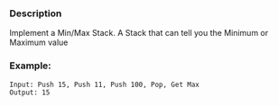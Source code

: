 ### Description

Implement a Min/Max Stack. A Stack that can tell you the Minimum or Maximum value

### Example:

```
Input: Push 15, Push 11, Push 100, Pop, Get Max 
Output: 15
```
